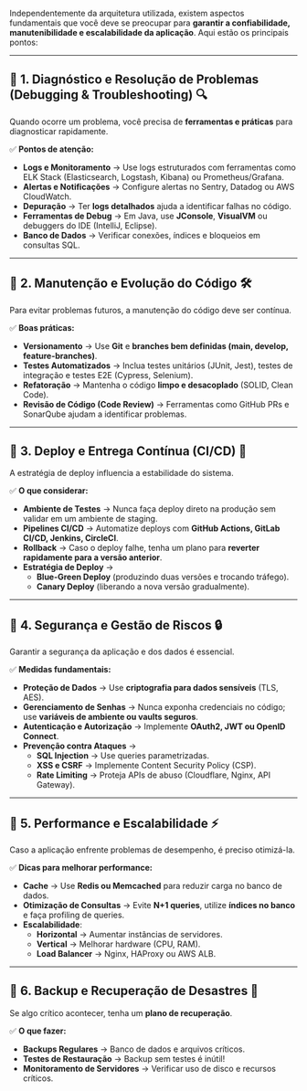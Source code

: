 Independentemente da arquitetura utilizada, existem aspectos fundamentais que você deve se preocupar para **garantir a confiabilidade, manutenibilidade e escalabilidade da aplicação**. Aqui estão os principais pontos:  

---

## **📌 1. Diagnóstico e Resolução de Problemas (Debugging & Troubleshooting) 🔍**  
Quando ocorre um problema, você precisa de **ferramentas e práticas** para diagnosticar rapidamente.  

✅ **Pontos de atenção:**  
- **Logs e Monitoramento** → Use logs estruturados com ferramentas como ELK Stack (Elasticsearch, Logstash, Kibana) ou Prometheus/Grafana.  
- **Alertas e Notificações** → Configure alertas no Sentry, Datadog ou AWS CloudWatch.  
- **Depuração** → Ter **logs detalhados** ajuda a identificar falhas no código.  
- **Ferramentas de Debug** → Em Java, use **JConsole**, **VisualVM** ou debuggers do IDE (IntelliJ, Eclipse).  
- **Banco de Dados** → Verificar conexões, índices e bloqueios em consultas SQL.  

---

## **📌 2. Manutenção e Evolução do Código 🛠️**  
Para evitar problemas futuros, a manutenção do código deve ser contínua.  

✅ **Boas práticas:**  
- **Versionamento** → Use **Git** e **branches bem definidas (main, develop, feature-branches)**.  
- **Testes Automatizados** → Inclua testes unitários (JUnit, Jest), testes de integração e testes E2E (Cypress, Selenium).  
- **Refatoração** → Mantenha o código **limpo e desacoplado** (SOLID, Clean Code).  
- **Revisão de Código (Code Review)** → Ferramentas como GitHub PRs e SonarQube ajudam a identificar problemas.  

---

## **📌 3. Deploy e Entrega Contínua (CI/CD) 🚀**  
A estratégia de deploy influencia a estabilidade do sistema.  

✅ **O que considerar:**  
- **Ambiente de Testes** → Nunca faça deploy direto na produção sem validar em um ambiente de staging.  
- **Pipelines CI/CD** → Automatize deploys com **GitHub Actions, GitLab CI/CD, Jenkins, CircleCI**.  
- **Rollback** → Caso o deploy falhe, tenha um plano para **reverter rapidamente para a versão anterior**.  
- **Estratégia de Deploy** →  
  - **Blue-Green Deploy** (produzindo duas versões e trocando tráfego).  
  - **Canary Deploy** (liberando a nova versão gradualmente).  

---

## **📌 4. Segurança e Gestão de Riscos 🔒**  
Garantir a segurança da aplicação e dos dados é essencial.  

✅ **Medidas fundamentais:**  
- **Proteção de Dados** → Use **criptografia para dados sensíveis** (TLS, AES).  
- **Gerenciamento de Senhas** → Nunca exponha credenciais no código; use **variáveis de ambiente ou vaults seguros**.  
- **Autenticação e Autorização** → Implemente **OAuth2, JWT ou OpenID Connect**.  
- **Prevenção contra Ataques** →  
  - **SQL Injection** → Use queries parametrizadas.  
  - **XSS e CSRF** → Implemente Content Security Policy (CSP).  
  - **Rate Limiting** → Proteja APIs de abuso (Cloudflare, Nginx, API Gateway).  

---

## **📌 5. Performance e Escalabilidade ⚡**  
Caso a aplicação enfrente problemas de desempenho, é preciso otimizá-la.  

✅ **Dicas para melhorar performance:**  
- **Cache** → Use **Redis ou Memcached** para reduzir carga no banco de dados.  
- **Otimização de Consultas** → Evite **N+1 queries**, utilize **índices no banco** e faça profiling de queries.  
- **Escalabilidade**:  
  - **Horizontal** → Aumentar instâncias de servidores.  
  - **Vertical** → Melhorar hardware (CPU, RAM).  
  - **Load Balancer** → Nginx, HAProxy ou AWS ALB.  

---

## **📌 6. Backup e Recuperação de Desastres 💾**  
Se algo crítico acontecer, tenha um **plano de recuperação**.  

✅ **O que fazer:**  
- **Backups Regulares** → Banco de dados e arquivos críticos.  
- **Testes de Restauração** → Backup sem testes é inútil!  
- **Monitoramento de Servidores** → Verificar uso de disco e recursos críticos.  